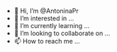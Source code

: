 - 👋 Hi, I’m @AntoninaPr
- 👀 I’m interested in ...
- 🌱 I’m currently learning ...
- 💞️ I’m looking to collaborate on ...
- 📫 How to reach me ...

<!---
AntoninaPr/AntoninaPr is a ✨ special ✨ repository because its `README.md` (this file) appears on your GitHub profile.
You can click the Preview link to take a look at your changes.
--->
